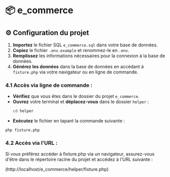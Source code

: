 # 📦 e_commerce

## ⚙️ Configuration du projet

1. **Importez** le fichier SQL `e_commerce.sql` dans votre base de données.
2. **Copiez** le fichier `.env.example` et renommez-le en `.env`.
3. **Remplissez** les informations nécessaires pour la connexion à la base de données.
4. **Générez les données** dans la base de données en accédant à `fixture.php` via votre navigateur ou en ligne de commande.

### 4.1 Accès via ligne de commande :

- **Vérifiez** que vous êtes dans le dossier du projet `e_commerce`.
- **Ouvrez** votre terminal et **déplacez-vous** dans le dossier `helper` :
  ```bash
  cd helper
  ```
- **Exécutez** le fichier en tapant la commande suivante :
```
php fixture.php
```
### 4.2 Accès via l'URL :
Si vous préférez accéder à fixture.php via un navigateur, assurez-vous d'être dans le répertoire racine du projet et accédez à l'URL suivante :

(http://localhost/e_commerce/helper/fixture.php)

